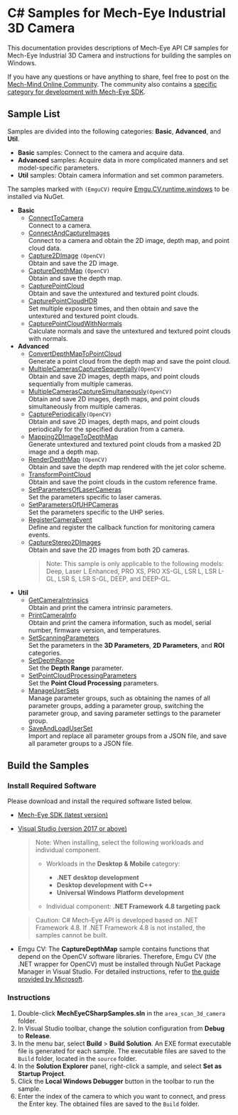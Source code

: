 # C# Samples for Mech-Eye Industrial 3D Camera

This documentation provides descriptions of Mech-Eye API C# samples for Mech-Eye Industrial 3D Camera and instructions for building the samples on Windows.

If you have any questions or have anything to share, feel free to post on the [Mech-Mind Online Community](https://community.mech-mind.com/). The community also contains a [specific category for development with Mech-Eye SDK](https://community.mech-mind.com/c/mech-eye-sdk-development/19).

## Sample List

Samples are divided into the following categories: **Basic**, **Advanced**, and **Util**.

* **Basic** samples: Connect to the camera and acquire data.
* **Advanced** samples: Acquire data in more complicated manners and set model-specific parameters.
* **Util** samples: Obtain camera information and set common parameters.

The samples marked with `(EmguCV)` require [Emgu.CV.runtime.windows](https://www.nuget.org/packages/Emgu.CV.runtime.windows/) to be installed via NuGet.

* **Basic**
  * [ConnectToCamera](https://github.com/MechMindRobotics/mecheye_csharp_samples/tree/master/area_scan_3d_camera/Basic/ConnectToCamera)  
    Connect to a camera.
  * [ConnectAndCaptureImages](https://github.com/MechMindRobotics/mecheye_csharp_samples/tree/master/area_scan_3d_camera/Basic/ConnectAndCaptureImages)  
    Connect to a camera and obtain the 2D image, depth map, and point cloud data.
  * [Capture2DImage](https://github.com/MechMindRobotics/mecheye_csharp_samples/tree/master/area_scan_3d_camera/Basic/Capture2DImage) `(OpenCV)`  
    Obtain and save the 2D image.
  * [CaptureDepthMap](https://github.com/MechMindRobotics/mecheye_csharp_samples/tree/master/area_scan_3d_camera/Basic/CaptureDepthMap) `(OpenCV)`  
    Obtain and save the depth map.
  * [CapturePointCloud](https://github.com/MechMindRobotics/mecheye_csharp_samples/tree/master/area_scan_3d_camera/Basic/CapturePointCloud)  
    Obtain and save the untextured and textured point clouds.
  * [CapturePointCloudHDR](https://github.com/MechMindRobotics/mecheye_csharp_samples/tree/master/area_scan_3d_camera/Basic/CapturePointCloudHDR)  
    Set multiple exposure times, and then obtain and save the untextured and textured point clouds.
  * [CapturePointCloudWithNormals](https://github.com/MechMindRobotics/mecheye_csharp_samples/tree/master/area_scan_3d_camera/Basic/CapturePointCloudWithNormals)  
    Calculate normals and save the untextured and textured point clouds with normals.
* **Advanced**
  * [ConvertDepthMapToPointCloud](https://github.com/MechMindRobotics/mecheye_csharp_samples/tree/master/area_scan_3d_camera/Advanced/ConvertDepthMapToPointCloud)  
    Generate a point cloud from the depth map and save the point cloud.
  * [MultipleCamerasCaptureSequentially](https://github.com/MechMindRobotics/mecheye_csharp_samples/tree/master/area_scan_3d_camera/Advanced/MultipleCamerasCaptureSequentially)`(OpenCV)`  
    Obtain and save 2D images, depth maps, and point clouds sequentially from multiple cameras.
  * [MultipleCamerasCaptureSimultaneously](https://github.com/MechMindRobotics/mecheye_csharp_samples/tree/master/area_scan_3d_camera/Advanced/MultipleCamerasCaptureSimultaneously)`(OpenCV)`  
    Obtain and save 2D images, depth maps, and point clouds simultaneously from multiple cameras.
  * [CapturePeriodically](https://github.com/MechMindRobotics/mecheye_csharp_samples/tree/master/area_scan_3d_camera/Advanced/CapturePeriodically)`(OpenCV)`  
    Obtain and save 2D images, depth maps, and point clouds periodically for the specified duration from a camera.
  * [Mapping2DImageToDepthMap](https://github.com/MechMindRobotics/mecheye_csharp_samples/tree/master/area_scan_3d_camera/Advanced/Mapping2DImageToDepthMap)  
    Generate untextured and textured point clouds from a masked 2D image and a depth map.
  * [RenderDepthMap](https://github.com/MechMindRobotics/mecheye_csharp_samples/tree/master/area_scan_3d_camera/Advanced/RenderDepthMap) `(OpenCV)`  
    Obtain and save the depth map rendered with the jet color scheme.
  * [TransformPointCloud](https://github.com/MechMindRobotics/mecheye_csharp_samples/tree/master/area_scan_3d_camera/Advanced/TransformPointCloud)  
    Obtain and save the point clouds in the custom reference frame.
  * [SetParametersOfLaserCameras](https://github.com/MechMindRobotics/mecheye_csharp_samples/tree/master/area_scan_3d_camera/Advanced/SetParametersOfLaserCameras)  
    Set the parameters specific to laser cameras.
  * [SetParametersOfUHPCameras](https://github.com/MechMindRobotics/mecheye_csharp_samples/tree/master/area_scan_3d_camera/Advanced/SetParametersOfUHPCameras)  
    Set the parameters specific to the UHP series.
  * [RegisterCameraEvent](https://github.com/MechMindRobotics/mecheye_csharp_samples/tree/master/area_scan_3d_camera/Advanced/RegisterCameraEvent)  
    Define and register the callback function for monitoring camera events.
  * [CaptureStereo2DImages](https://github.com/MechMindRobotics/mecheye_csharp_samples/tree/master/area_scan_3d_camera/Advanced/CaptureStereo2DImages)  
    Obtain and save the 2D images from both 2D cameras.
    > Note: This sample is only applicable to the following models: Deep, Laser L Enhanced, PRO XS, PRO XS-GL, LSR L, LSR L-GL, LSR S, LSR S-GL, DEEP, and DEEP-GL.
* **Util**
  * [GetCameraIntrinsics](https://github.com/MechMindRobotics/mecheye_csharp_samples/tree/master/area_scan_3d_camera/Util/GetCameraIntrinsics)  
    Obtain and print the camera intrinsic parameters.
  * [PrintCameraInfo](https://github.com/MechMindRobotics/mecheye_csharp_samples/tree/master/area_scan_3d_camera/Util/PrintCameraInfo)  
    Obtain and print the camera information, such as model, serial number, firmware version, and temperatures.
  * [SetScanningParameters](https://github.com/MechMindRobotics/mecheye_csharp_samples/tree/master/area_scan_3d_camera/Util/SetScanningParameters)  
    Set the parameters in the **3D Parameters**, **2D Parameters**, and **ROI** categories.
  * [SetDepthRange](https://github.com/MechMindRobotics/mecheye_csharp_samples/tree/master/area_scan_3d_camera/Util/SetDepthRange)  
    Set the **Depth Range** parameter.
  * [SetPointCloudProcessingParameters](https://github.com/MechMindRobotics/mecheye_csharp_samples/tree/master/area_scan_3d_camera/Util/SetPointCloudProcessingParameters)  
    Set the **Point Cloud Processing** parameters.
  * [ManageUserSets](https://github.com/MechMindRobotics/mecheye_csharp_samples/tree/master/area_scan_3d_camera/Util/ManageUserSets)  
    Manage parameter groups, such as obtaining the names of all parameter groups, adding a parameter group, switching the parameter group, and saving parameter settings to the parameter group.
  * [SaveAndLoadUserSet](https://github.com/MechMindRobotics/mecheye_csharp_samples/tree/master/area_scan_3d_camera/Util/SaveAndLoadUserSet)  
    Import and replace all parameter groups from a JSON file, and save all parameter groups to a JSON file.

## Build the Samples

### Install Required Software

Please download and install the required software listed below.

* [Mech-Eye SDK (latest version)](https://downloads.mech-mind.com/?tab=tab-sdk)
* [Visual Studio (version 2017 or above)](https://visualstudio.microsoft.com/vs/community/)

  > Note: When installing, select the following workloads and individual component.
  >
  >* Workloads in the **Desktop & Mobile** category:
  >
  >   * **.NET desktop development**
  >   * **Desktop development with C++**
  >   * **Universal Windows Platform development**
  >
  >* Individual component: **.NET Framework 4.8 targeting pack**

  > Caution: C# Mech-Eye API is developed based on .NET Framework 4.8. If .NET Framework 4.8 is not installed, the samples cannot be built.

* Emgu CV: The **CaptureDepthMap** sample contains functions that depend on the OpenCV software libraries. Therefore, Emgu CV (the .NET wrapper for OpenCV) must be installed through NuGet Package Manager in Visual Studio. For detailed instructions, refer to [the guide provided by Microsoft](https://learn.microsoft.com/en-us/nuget/consume-packages/install-use-packages-visual-studio).

### Instructions

1. Double-click **MechEyeCSharpSamples.sln** in the `area_scan_3d_camera` folder.
2. In Visual Studio toolbar, change the solution configuration from **Debug** to **Release**.
3. In the menu bar, select **Build** > **Build Solution**. An EXE format executable file is generated for each sample. The executable files are saved to the `Build` folder, located in the `source` folder.
4. In the **Solution Explorer** panel, right-click a sample, and select **Set as Startup Project**.
5. Click the **Local Windows Debugger** button in the toolbar to run the sample.
6. Enter the index of the camera to which you want to connect, and press the Enter key. The obtained files are saved to the `Build` folder.
